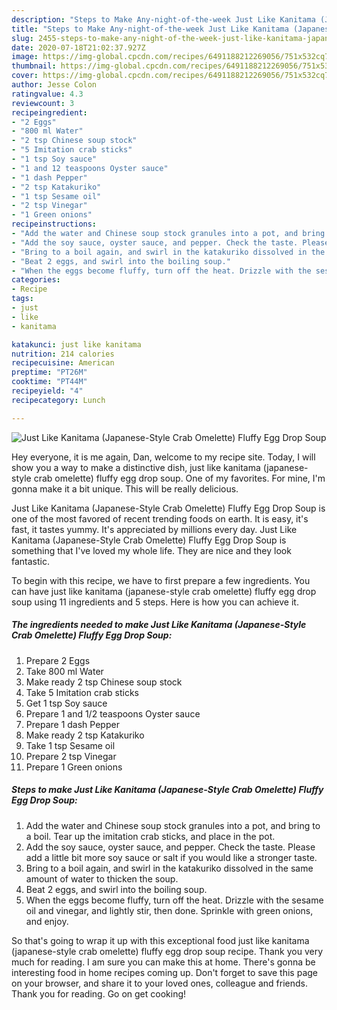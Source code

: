 ```yaml
---
description: "Steps to Make Any-night-of-the-week Just Like Kanitama (Japanese-Style Crab Omelette) Fluffy Egg Drop Soup"
title: "Steps to Make Any-night-of-the-week Just Like Kanitama (Japanese-Style Crab Omelette) Fluffy Egg Drop Soup"
slug: 2455-steps-to-make-any-night-of-the-week-just-like-kanitama-japanese-style-crab-omelette-fluffy-egg-drop-soup
date: 2020-07-18T21:02:37.927Z
image: https://img-global.cpcdn.com/recipes/6491188212269056/751x532cq70/just-like-kanitama-japanese-style-crab-omelette-fluffy-egg-drop-soup-recipe-main-photo.jpg
thumbnail: https://img-global.cpcdn.com/recipes/6491188212269056/751x532cq70/just-like-kanitama-japanese-style-crab-omelette-fluffy-egg-drop-soup-recipe-main-photo.jpg
cover: https://img-global.cpcdn.com/recipes/6491188212269056/751x532cq70/just-like-kanitama-japanese-style-crab-omelette-fluffy-egg-drop-soup-recipe-main-photo.jpg
author: Jesse Colon
ratingvalue: 4.3
reviewcount: 3
recipeingredient:
- "2 Eggs"
- "800 ml Water"
- "2 tsp Chinese soup stock"
- "5 Imitation crab sticks"
- "1 tsp Soy sauce"
- "1 and 12 teaspoons Oyster sauce"
- "1 dash Pepper"
- "2 tsp Katakuriko"
- "1 tsp Sesame oil"
- "2 tsp Vinegar"
- "1 Green onions"
recipeinstructions:
- "Add the water and Chinese soup stock granules into a pot, and bring to a boil. Tear up the imitation crab sticks, and place in the pot."
- "Add the soy sauce, oyster sauce, and pepper. Check the taste. Please add a little bit more soy sauce or salt if you would like a stronger taste."
- "Bring to a boil again, and swirl in the katakuriko dissolved in the same amount of water to thicken the soup."
- "Beat 2 eggs, and swirl into the boiling soup."
- "When the eggs become fluffy, turn off the heat. Drizzle with the sesame oil and vinegar, and lightly stir, then done. Sprinkle with green onions, and enjoy."
categories:
- Recipe
tags:
- just
- like
- kanitama

katakunci: just like kanitama 
nutrition: 214 calories
recipecuisine: American
preptime: "PT26M"
cooktime: "PT44M"
recipeyield: "4"
recipecategory: Lunch

---
```



![Just Like Kanitama (Japanese-Style Crab Omelette) Fluffy Egg Drop Soup](https://img-global.cpcdn.com/recipes/6491188212269056/751x532cq70/just-like-kanitama-japanese-style-crab-omelette-fluffy-egg-drop-soup-recipe-main-photo.jpg)

Hey everyone, it is me again, Dan, welcome to my recipe site. Today, I will show you a way to make a distinctive dish, just like kanitama (japanese-style crab omelette) fluffy egg drop soup. One of my favorites. For mine, I'm gonna make it a bit unique. This will be really delicious.



Just Like Kanitama (Japanese-Style Crab Omelette) Fluffy Egg Drop Soup is one of the most favored of recent trending foods on earth. It is easy, it's fast, it tastes yummy. It's appreciated by millions every day. Just Like Kanitama (Japanese-Style Crab Omelette) Fluffy Egg Drop Soup is something that I've loved my whole life. They are nice and they look fantastic.


To begin with this recipe, we have to first prepare a few ingredients. You can have just like kanitama (japanese-style crab omelette) fluffy egg drop soup using 11 ingredients and 5 steps. Here is how you can achieve it.

<!--inarticleads1-->

##### The ingredients needed to make Just Like Kanitama (Japanese-Style Crab Omelette) Fluffy Egg Drop Soup:

1. Prepare 2 Eggs
1. Take 800 ml Water
1. Make ready 2 tsp Chinese soup stock
1. Take 5 Imitation crab sticks
1. Get 1 tsp Soy sauce
1. Prepare 1 and 1/2 teaspoons Oyster sauce
1. Prepare 1 dash Pepper
1. Make ready 2 tsp Katakuriko
1. Take 1 tsp Sesame oil
1. Prepare 2 tsp Vinegar
1. Prepare 1 Green onions




<!--inarticleads2-->

##### Steps to make Just Like Kanitama (Japanese-Style Crab Omelette) Fluffy Egg Drop Soup:

1. Add the water and Chinese soup stock granules into a pot, and bring to a boil. Tear up the imitation crab sticks, and place in the pot.
1. Add the soy sauce, oyster sauce, and pepper. Check the taste. Please add a little bit more soy sauce or salt if you would like a stronger taste.
1. Bring to a boil again, and swirl in the katakuriko dissolved in the same amount of water to thicken the soup.
1. Beat 2 eggs, and swirl into the boiling soup.
1. When the eggs become fluffy, turn off the heat. Drizzle with the sesame oil and vinegar, and lightly stir, then done. Sprinkle with green onions, and enjoy.




So that's going to wrap it up with this exceptional food just like kanitama (japanese-style crab omelette) fluffy egg drop soup recipe. Thank you very much for reading. I am sure you can make this at home. There's gonna be interesting food in home recipes coming up. Don't forget to save this page on your browser, and share it to your loved ones, colleague and friends. Thank you for reading. Go on get cooking!

